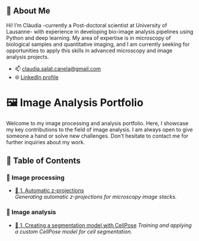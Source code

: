 
## 👤 About Me
Hi! I’m Clàudia -currently a Post-doctoral scientist at University of Lausanne- with experience in developing bio-image analysis pipelines using Python and deep learning. My area of expertise is in microscopy of biological samples and quantitative imaging, and I am currently seeking for opportunities to apply this skills in advanced microscopy and image analysis projects.

- 📫 claudia.salat.canela@gmail.com
- 🌐 [LinkedIn profile](https://www.linkedin.com/in/claudia-salat-canela/)


# 🖼️ Image Analysis Portfolio

Welcome to my image processing and analysis portfolio. Here, I showcase my key contributions to the field of image analysis.
I am always open to give someone a hand or solve new challenges. Don't hesitate to contact me for further inquiries about my work.

## 📜 Table of Contents

### 🧪 Image processing

- [📁 1. Automatic z-projections](./automatic-z-projections/)  
*Generating automatic z-projections for microscopy image stacks.*

### 🔬 Image analysis

- [📁 1. Creating a segmentation model with CellPose](./cellpose-segmentation/README.md)
*Training and applying a custom CellPose model for cell segmentation.*